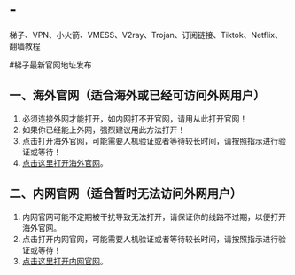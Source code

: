 # -
梯子、VPN、小火箭、VMESS、V2ray、Trojan、订阅链接、Tiktok、Netflix、翻墙教程


#梯子最新官网地址发布

## 一、海外官网（适合海外或已经可访问外网用户）
   1. 必须连接外网才能打开，如内网打不开官网，请用从此打开官网！
   2. 如果你已经能上外网，强烈建议用此方法打开！
   3. 点击打开海外官网，可能需要人机验证或者等待较长时间，请按照指示进行验证或等待！
   4. [点击这里打开海外官网](https://blog.tizihu01.com)。
   
   
## 二、内网官网（适合暂时无法访问外网用户）
   1. 内网官网可能不定期被干扰导致无法打开，请保证你的线路不过期，以便打开海外官网。
   2. 点击打开内网官网，可能需要人机验证或者等待较长时间，请按照指示进行验证或等待！
   3. [点击这里打开内网官网](https://blog.tizihu.xyz)。 
   
   
